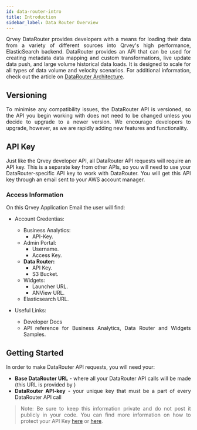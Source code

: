 ```yaml
---
id: data-router-intro
title: Introduction
sidebar_label: Data Router Overview
---
```

<div style="text-align: justify">

Qrvey DataRouter provides developers with a means for loading their data from a variety of different sources into Qrvey's high performance, ElasticSearch backend. DataRouter provides an API that can be used for creating metadata data mapping and custom transformations, live update data push, and large volume historical data loads. It is designed to scale for all types of data volume and velocity scenarios. For additional information, check out the article on [DataRouter Architecture](get-started/architecture.md).

## Versioning
To minimise any compatibility issues, the DataRouter API is versioned, so the API you begin working with does not need to be changed unless you decide to upgrade to a newer version. We encourage developers to upgrade, however, as we are rapidly adding new features and functionality.

## API Key
Just like the Qrvey developer API, all DataRouter API requests will require an API key.  This is a separate key from other APIs, so you will need to use your DataRouter-specific API key to work with DataRouter. You will get this API key through an email sent to your AWS account manager.

### Access Information

On this Qrvey Application Email the user will find:

- Account Credentias:
    - Business Analytics:
        - API-Key.
    - Admin Portal:
        - Username.
        - Access Key.
    - **Data Router:**
        - API Key.
        - S3 Bucket.
    - Widgets:
        - Launcher URL.
        - ANView URL.
    - Elasticsearch URL.

- Useful Links:
    - Developer Docs
    - API reference for Business Analytics, Data Router and Widgets Samples.

## Getting Started
In order to make DataRouter API requests, you will need your:

* **Base DataRouter URL** - where all your DataRouter API calls will be made (this URL is provided by )
* **DataRouter API-key** - your unique key that must be a part of every DataRouter API call

> Note: Be sure to keep this information private and do not post it publicly in your code.
> You can find more information on how to protect your API Key [here](https://developer.linkedin.com/docs/best-practices) or [here](https://support.google.com/googleapi/answer/6310037).

</div>